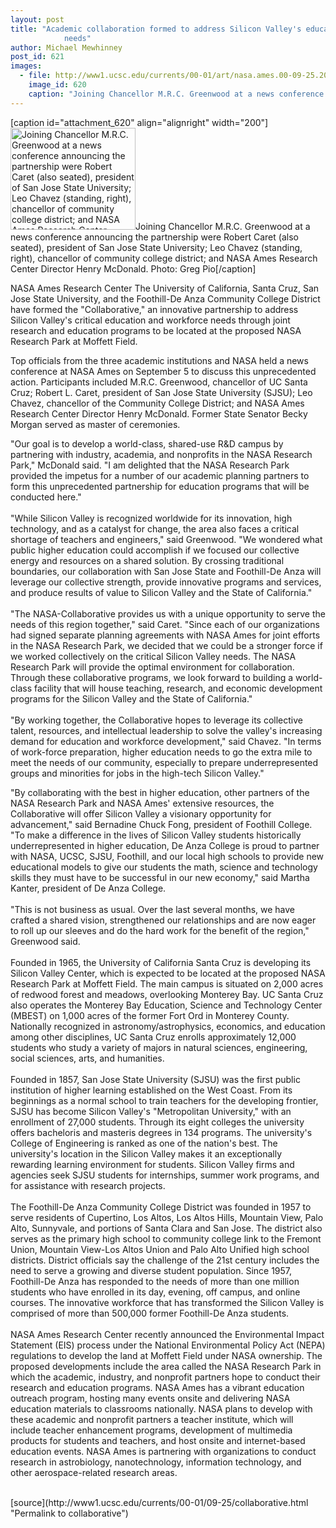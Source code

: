 ```yaml
---
layout: post
title: "Academic collaboration formed to address Silicon Valley's education, economic
			needs"
author: Michael Mewhinney
post_id: 621
images:
  - file: http://www1.ucsc.edu/currents/00-01/art/nasa.ames.00-09-25.200.jpg
    image_id: 620
    caption: "Joining Chancellor M.R.C. Greenwood at a news conference announcing the partnership were Robert Caret (also seated), president of San Jose State University; Leo Chavez (standing, right), chancellor of community college district; and NASA Ames Research Center Director Henry McDonald. Photo: Greg Pio"
---
```


[caption id="attachment_620" align="alignright" width="200"]<a href="http://localhost/mysite/wp-content/uploads/2000/09/nasa.ames.00-09-25.200.jpg"><img class="size-full wp-image-620" src="http://localhost/mysite/wp-content/uploads/2000/09/nasa.ames.00-09-25.200.jpg" alt="Joining Chancellor M.R.C. Greenwood at a news conference announcing the partnership were Robert Caret (also seated), president of San Jose State University; Leo Chavez (standing, right), chancellor of community college district; and NASA Ames Research Center Director Henry McDonald. Photo: Greg Pio" width="200" height="163" /></a>Joining Chancellor M.R.C. Greenwood at a news conference announcing the partnership were Robert Caret (also seated), president of San Jose State University; Leo Chavez (standing, right), chancellor of community college district; and NASA Ames Research Center Director Henry McDonald. Photo: Greg Pio[/caption]
<p>
  NASA Ames Research Center The University of California, Santa Cruz, San Jose State University, and the Foothill-De Anza Community College District have formed the "Collaborative," an innovative partnership to address Silicon Valley's critical education and workforce needs through joint research and education programs to be located at the proposed NASA Research Park at Moffett Field.
</p>Top officials from the three academic institutions and NASA held a news conference at NASA Ames on September 5 to discuss this unprecedented action. Participants included M.R.C. Greenwood, chancellor of UC Santa Cruz; Robert L. Caret, president of San Jose State University (SJSU); Leo Chavez, chancellor of the Community College District; and NASA Ames Research Center Director Henry McDonald. Former State Senator Becky Morgan served as master of ceremonies.
<p>
  "Our goal is to develop a world-class, shared-use R&amp;D campus by partnering with industry, academia, and nonprofits in the NASA Research Park," McDonald said. "I am delighted that the NASA Research Park provided the impetus for a number of our academic planning partners to form this unprecedented partnership for education programs that will be conducted here."<br>
  <br>
  "While Silicon Valley is recognized worldwide for its innovation, high technology, and as a catalyst for change, the area also faces a critical shortage of teachers and engineers," said Greenwood. "We wondered what public higher education could accomplish if we focused our collective energy and resources on a shared solution. By crossing traditional boundaries, our collaboration with San Jose State and Foothill-De Anza will leverage our collective strength, provide innovative programs and services, and produce results of value to Silicon Valley and the State of California."<br>
  <br>
  "The NASA-Collaborative provides us with a unique opportunity to serve the needs of this region together," said Caret. "Since each of our organizations had signed separate planning agreements with NASA Ames for joint efforts in the NASA Research Park, we decided that we could be a stronger force if we worked collectively on the critical Silicon Valley needs. The NASA Research Park will provide the optimal environment for collaboration. Through these collaborative programs, we look forward to building a world-class facility that will house teaching, research, and economic development programs for the Silicon Valley and the State of California."<br>
  <br>
  "By working together, the Collaborative hopes to leverage its collective talent, resources, and intellectual leadership to solve the valley's increasing demand for education and workforce development," said Chavez. "In terms of work-force preparation, higher education needs to go the extra mile to meet the needs of our community, especially to prepare underrepresented groups and minorities for jobs in the high-tech Silicon Valley."
</p>
<p>
  "By collaborating with the best in higher education, other partners of the NASA Research Park and NASA Ames' extensive resources, the Collaborative will offer Silicon Valley a visionary opportunity for advancement," said Bernadine Chuck Fong, president of Foothill College. "To make a difference in the lives of Silicon Valley students historically underrepresented in higher education, De Anza College is proud to partner with NASA, UCSC, SJSU, Foothill, and our local high schools to provide new educational models to give our students the math, science and technology skills they must have to be successful in our new economy," said Martha Kanter, president of De Anza College.<br>
  <br>
  "This is not business as usual. Over the last several months, we have crafted a shared vision, strengthened our relationships and are now eager to roll up our sleeves and do the hard work for the benefit of the region," Greenwood said.<br>
  <br>
  Founded in 1965, the University of California Santa Cruz is developing its Silicon Valley Center, which is expected to be located at the proposed NASA Research Park at Moffett Field. The main campus is situated on 2,000 acres of redwood forest and meadows, overlooking Monterey Bay. UC Santa Cruz also operates the Monterey Bay Education, Science and Technology Center (MBEST) on 1,000 acres of the former Fort Ord in Monterey County. Nationally recognized in astronomy/astrophysics, economics, and education among other disciplines, UC Santa Cruz enrolls approximately 12,000 students who study a variety of majors in natural sciences, engineering, social sciences, arts, and humanities.<br>
  <br>
  Founded in 1857, San Jose State University (SJSU) was the first public institution of higher learning established on the West Coast. From its beginnings as a normal school to train teachers for the developing frontier, SJSU has become Silicon Valley's "Metropolitan University," with an enrollment of 27,000 students. Through its eight colleges the university offers bacheloris and masteris degrees in 134 programs. The university's College of Engineering is ranked as one of the nation's best. The university's location in the Silicon Valley makes it an exceptionally rewarding learning environment for students. Silicon Valley firms and agencies seek SJSU students for internships, summer work programs, and for assistance with research projects.<br>
  <br>
  The Foothill-De Anza Community College District was founded in 1957 to serve residents of Cupertino, Los Altos, Los Altos Hills, Mountain View, Palo Alto, Sunnyvale, and portions of Santa Clara and San Jose. The district also serves as the primary high school to community college link to the Fremont Union, Mountain View-Los Altos Union and Palo Alto Unified high school districts. District officials say the challenge of the 21st century includes the need to serve a growing and diverse student population. Since 1957, Foothill-De Anza has responded to the needs of more than one million students who have enrolled in its day, evening, off campus, and online courses. The innovative workforce that has transformed the Silicon Valley is comprised of more than 500,000 former Foothill-De Anza students.<br>
  <br>
  NASA Ames Research Center recently announced the Environmental Impact Statement (EIS) process under the National Environmental Policy Act (NEPA) regulations to develop the land at Moffett Field under NASA ownership. The proposed developments include the area called the NASA Research Park in which the academic, industry, and nonprofit partners hope to conduct their research and education programs. NASA Ames has a vibrant education outreach program, hosting many events onsite and delivering NASA education materials to classrooms nationally. NASA plans to develop with these academic and nonprofit partners a teacher institute, which will include teacher enhancement programs, development of multimedia products for students and teachers, and host onsite and internet-based education events. NASA Ames is partnering with organizations to conduct research in astrobiology, nanotechnology, information technology, and other aerospace-related research areas.<br>
  <br>

</p>
[source](http://www1.ucsc.edu/currents/00-01/09-25/collaborative.html "Permalink to collaborative")
